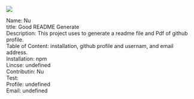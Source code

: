 ![](https://avatars2.githubusercontent.com/u/57165288?v=4)
      
  Name:  Nu  
        title:  Good README Generate  
        Description:  This project uses to generate a readme file and Pdf of github profile.  
        Table of Content:  installation, github profile and usernam, and email address.  
        Installation:  npm  
        Lincse:  undefined  
        Contributin:  Nu  
        Test:    
        Profile:  undefined  
        Email:  undefined
